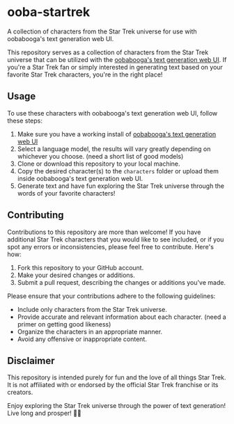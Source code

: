 # ooba-startrek
A collection of characters from the Star Trek universe for use with oobabooga's text generation web UI.

This repository serves as a collection of characters from the Star Trek universe that can be utilized with the [oobabooga's text generation web UI](https://github.com/oobabooga/text-generation-webui). If you're a Star Trek fan or simply interested in generating text based on your favorite Star Trek characters, you're in the right place!

## Usage
To use these characters with oobabooga's text generation web UI, follow these steps:

1. Make sure you have a working install of [oobabooga's text generation web UI](https://github.com/oobabooga/text-generation-webui)
2. Select a language model, the results will vary greatly depending on whichever you choose. (need a short list of good models)
3. Clone or download this repository to your local machine.
4. Copy the desired character(s) to the `characters` folder or upload them inside oobabooga's text generation web UI.
5. Generate text and have fun exploring the Star Trek universe through the words of your favorite characters!

## Contributing
Contributions to this repository are more than welcome! If you have additional Star Trek characters that you would like to see included, or if you spot any errors or inconsistencies, please feel free to contribute. Here's how:

1. Fork this repository to your GitHub account.
2. Make your desired changes or additions.
3. Submit a pull request, describing the changes or additions you've made.

Please ensure that your contributions adhere to the following guidelines:

- Include only characters from the Star Trek universe.
- Provide accurate and relevant information about each character. (need a primer on getting good likeness)
- Organize the characters in an appropriate manner.
- Avoid any offensive or inappropriate content.

## Disclaimer

This repository is intended purely for fun and the love of all things Star Trek. It is not affiliated with or endorsed by the official Star Trek franchise or its creators.

Enjoy exploring the Star Trek universe through the power of text generation! Live long and prosper! 🖖✨
